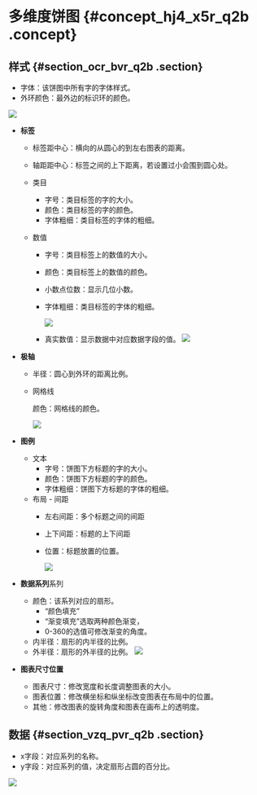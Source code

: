 # 多维度饼图 {#concept_hj4_x5r_q2b .concept}

## 样式 {#section_ocr_bvr_q2b .section}

-   字体：该饼图中所有字的字体样式。
-   外环颜色：最外边的标识环的颜色。

![](http://static-aliyun-doc.oss-cn-hangzhou.aliyuncs.com/assets/img/16979/15343163369484_zh-CN.png)

-   **标签**
    -   标签距中心：横向的从圆心的到左右图表的距离。
    -   轴距距中心：标签之间的上下距离，若设置过小会围到圆心处。
    -   类目
        -   字号：类目标签的字的大小。
        -   颜色：类目标签的字的颜色。
        -   字体粗细：类目标签的字体的粗细。
    -   数值

        -   字号：类目标签上的数值的大小。
        -   颜色：类目标签上的数值的颜色。
        -   小数点位数：显示几位小数。
        -   字体粗细：类目标签的字体的粗细。

            ![](http://static-aliyun-doc.oss-cn-hangzhou.aliyuncs.com/assets/img/16979/15343163369485_zh-CN.png)

        -   真实数值：显示数据中对应数据字段的值。
        ![](http://static-aliyun-doc.oss-cn-hangzhou.aliyuncs.com/assets/img/16979/15343163369487_zh-CN.png)

-   **极轴**
    -   半径：圆心到外环的距离比例。
    -   网格线

        颜色：网格线的颜色。

        ![](http://static-aliyun-doc.oss-cn-hangzhou.aliyuncs.com/assets/img/16979/15343163369489_zh-CN.png)

-   **图例**
    -   文本
        -   字号：饼图下方标题的字的大小。
        -   颜色：饼图下方标题的字的颜色。
        -   字体粗细：饼图下方标题的字体的粗细。
    -   布局 - 间距
        -   左右间距：多个标题之间的间距
        -   上下间距：标题的上下间距
        -   位置：标题放置的位置。

            ![](http://static-aliyun-doc.oss-cn-hangzhou.aliyuncs.com/assets/img/16979/15343163369490_zh-CN.png)

-   **数据系列**系列

    -   颜色：该系列对应的扇形。
        -   “颜色填充”
        -   “渐变填充”选取两种颜色渐变，
        -   0-360的选值可修改渐变的角度。
    -   内半径：扇形的内半径的比例。
    -   外半径：扇形的外半径的比例。
    ![](http://static-aliyun-doc.oss-cn-hangzhou.aliyuncs.com/assets/img/16979/15343163369491_zh-CN.png)

-   **图表尺寸位置**
    -   图表尺寸：修改宽度和长度调整图表的大小。
    -   图表位置：修改横坐标和纵坐标改变图表在布局中的位置。
    -   其他：修改图表的旋转角度和图表在画布上的透明度。

## 数据 {#section_vzq_pvr_q2b .section}

-   x字段：对应系列的名称。
-   y字段：对应系列的值，决定扇形占圆的百分比。

![](http://static-aliyun-doc.oss-cn-hangzhou.aliyuncs.com/assets/img/16979/15343163369488_zh-CN.png)

